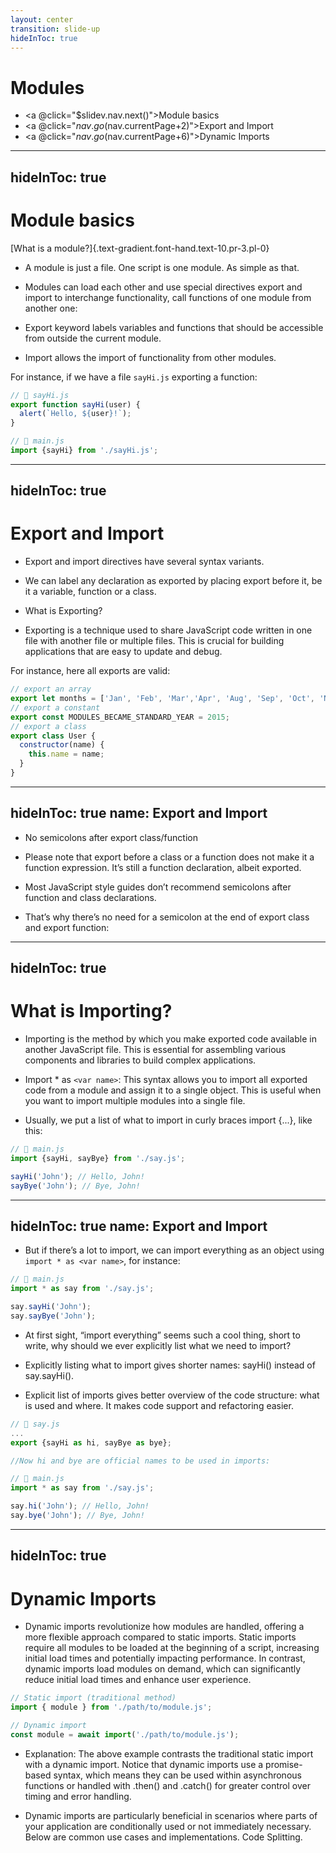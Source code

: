 ```yaml
---
layout: center
transition: slide-up
hideInToc: true
---
```


# Modules

<div mt-2 />

- <a @click="$slidev.nav.next()">Module basics</a>
- <a @click="$nav.go($nav.currentPage+2)">Export and Import</a>
- <a @click="$nav.go($nav.currentPage+6)">Dynamic Imports</a>
  
---
hideInToc: true
---

# Module basics

<div />

[What is a module?]{.text-gradient.font-hand.text-10.pr-3.pl-0}

- A module is just a file. One script is one module. As simple as that.

- Modules can load each other and use special directives export and import to interchange functionality, call functions of one module from another one:

- Export keyword labels variables and functions that should be accessible from outside the current module.
- Import allows the import of functionality from other modules.

For instance, if we have a file `sayHi.js` exporting a function:

<div flex="~ row" gap-10>

```js
// 📁 sayHi.js
export function sayHi(user) {
  alert(`Hello, ${user}!`);
}
```

```js
// 📁 main.js
import {sayHi} from './sayHi.js';
```

</div>


---
hideInToc: true
---

# Export and Import

- Export and import directives have several syntax variants.

- We can label any declaration as exported by placing export before it, be it a variable, function or a class.

- What is Exporting?

- Exporting is a technique used to share JavaScript code written in one file with another file or multiple files. This is crucial for building applications that are easy to update and debug.

For instance, here all exports are valid:

```js
// export an array
export let months = ['Jan', 'Feb', 'Mar','Apr', 'Aug', 'Sep', 'Oct', 'Nov', 'Dec'];
// export a constant
export const MODULES_BECAME_STANDARD_YEAR = 2015;
// export a class
export class User {
  constructor(name) {
    this.name = name;
  }
}
```

---
hideInToc: true
name: Export and Import
---


- No semicolons after export class/function

- Please note that export before a class or a function does not make it a function expression. It’s still a function declaration, albeit exported.

- Most JavaScript style guides don’t recommend semicolons after function and class declarations.

- That’s why there’s no need for a semicolon at the end of export class and export function:

---
hideInToc: true
---

#  What is Importing?

- Importing is the method by which you make exported code available in another JavaScript file. This is essential for assembling various components and libraries to build complex applications.

- Import * as `<var name>`: This syntax allows you to import all exported code from a module and assign it to a single object. This is useful when you want to import multiple modules into a single file.

- Usually, we put a list of what to import in curly braces import {...}, like this:

```js
// 📁 main.js
import {sayHi, sayBye} from './say.js';

sayHi('John'); // Hello, John!
sayBye('John'); // Bye, John!
```

---
hideInToc: true
name: Export and Import
---

- But if there’s a lot to import, we can import everything as an object using `import * as <var name>`, for instance:

```js
// 📁 main.js
import * as say from './say.js';

say.sayHi('John');
say.sayBye('John');
```

- At first sight, “import everything” seems such a cool thing, short to write, why should we ever explicitly list what we need to import?

- Explicitly listing what to import gives shorter names: sayHi() instead of say.sayHi().
- Explicit list of imports gives better overview of the code structure: what is used and where. It makes code support and refactoring easier.

<div flex="~ row" gap-10>

```js
// 📁 say.js
...
export {sayHi as hi, sayBye as bye};

//Now hi and bye are official names to be used in imports:
```

```js
// 📁 main.js
import * as say from './say.js';

say.hi('John'); // Hello, John!
say.bye('John'); // Bye, John!
```

</div>

---
hideInToc: true
---

# Dynamic Imports

- Dynamic imports revolutionize how modules are handled, offering a more flexible approach compared to static imports. Static imports require all modules to be loaded at the beginning of a script, increasing initial load times and potentially impacting performance. In contrast, dynamic imports load modules on demand, which can significantly reduce initial load times and enhance user experience.

<div flex="~ row" gap-10>

```js
// Static import (traditional method)
import { module } from './path/to/module.js';
```

```js
// Dynamic import
const module = await import('./path/to/module.js');
```

</div>

- Explanation: The above example contrasts the traditional static import with a dynamic import. Notice that dynamic imports use a promise-based syntax, which means they can be used within asynchronous functions or handled with .then() and .catch() for greater control over timing and error handling.


- Dynamic imports are particularly beneficial in scenarios where parts of your application are conditionally used or not immediately necessary. Below are common use cases and implementations.
Code Splitting.
